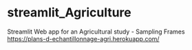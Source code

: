 # streamlit_Agriculture
Streamlit Web app for an Agricultural study - Sampling Frames
https://plans-d-echantillonnage-agri.herokuapp.com/
